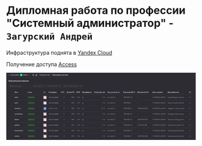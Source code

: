 # Дипломная работа по профессии "Системный администратор" - `Загурский Андрей`

Инфраструктура поднята в [Yandex Cloud](https://console.cloud.yandex.ru/cloud/b1gcvt5l6bsrvg3nfac5)

Получение доступа [Access](https://github.com/Anders1994/Diplom/blob/main/Access.md)











![image](https://github.com/Anders1994/Diplom/blob/main/ScreenShots/1.png)
